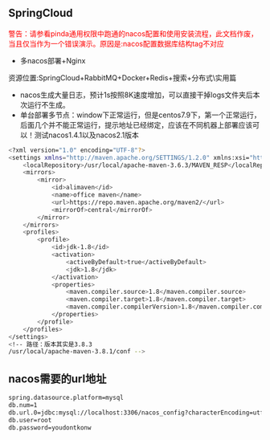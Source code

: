 ## SpringCloud

<font color=red>警告：请参看pinda通用权限中跑通的nacos配置和使用安装流程，此文档作废，当且仅当作为一个错误演示。原因是:nacos配置数据库结构tag不对应</font>

- 多nacos部署+Nginx

资源位置:SpringCloud+RabbitMQ+Docker+Redis+搜索+分布式\实用篇

- nacos生成大量日志，预计1s按照8K速度增加，可以直接干掉logs文件夹后本次运行不生成。
- 单台部署多节点：window下正常运行，但是centos7.9下，第一个正常运行，后面几个并不能正常运行，提示地址已经绑定，应该在不同机器上部署应该可以！测试nacos1.4.1以及nacos2.1版本

```bash
<?xml version="1.0" encoding="UTF-8"?>
<settings xmlns="http://maven.apache.org/SETTINGS/1.2.0" xmlns:xsi="http://www.w3.org/2001/XMLSchema-instance" xsi:schemaLocation="http://maven.apache.org/SETTINGS/1.2.0 https://maven.apache.org/xsd/settings-1.2.0.xsd">
    <localRepository>/usr/local/apache-maven-3.6.3/MAVEN_RESP</localRepository>
    <mirrors>
        <mirror>
            <id>alimaven</id>
            <name>office maven</name>
            <url>https://repo.maven.apache.org/maven2/</url>
            <mirrorOf>central</mirrorOf>
        </mirror>
    </mirrors>
    <profiles>
        <profile>
            <id>jdk-1.8</id>
            <activation>
                <activeByDefault>true</activeByDefault>
                <jdk>1.8</jdk>
            </activation>
            <properties>
                <maven.compiler.source>1.8</maven.compiler.source>
                <maven.compiler.target>1.8</maven.compiler.target>
                <maven.compiler.compilerVersion>1.8</maven.compiler.compilerVersion>
            </properties>
        </profile>
    </profiles>
</settings>
<!-- 路径：版本其实是3.8.3
/usr/local/apache-maven-3.8.1/conf -->
```
## nacos需要的url地址
```bash
spring.datasource.platform=mysql
db.num=1
db.url.0=jdbc:mysql://localhost:3306/nacos_config?characterEncoding=utf8&connectTimeout=1000&socketTimeout=3000&autoReconnect=true&serverTimezone=UTC
db.user=root
db.password=youdontkonw
```